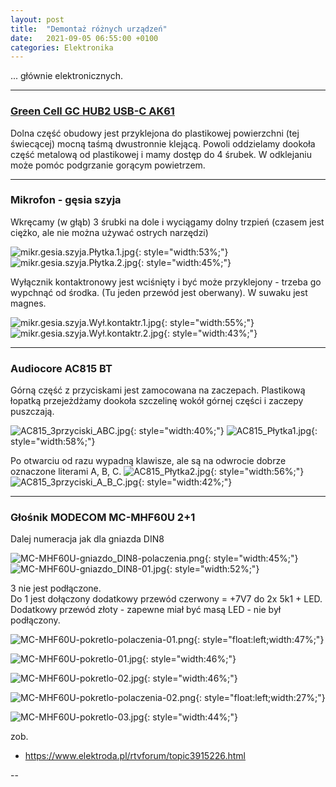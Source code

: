 ```yaml
---
layout: post
title:  "Demontaż różnych urządzeń"
date:   2021-09-05 06:55:00 +0100
categories: Elektronika
---
```


... głównie elektronicznych.

----

### [Green Cell GC HUB2 USB-C AK61](https://greencell.global/pl/huby-usb-c/2365-adapter-przej-ciowka-hub-usb-c-green-cell-6w1-usb-3-0-hdmi-ethernet-usb-c-do-apple-macbook-dell-xps-asus-zenbook-i-innych.html)

Dolna część obudowy jest przyklejona do plastikowej powierzchni (tej świecącej) mocną taśmą dwustronnie klejącą. 
Powoli oddzielamy dookoła część metalową od plastikowej i mamy dostęp do 4 śrubek.
W odklejaniu może pomóc podgrzanie gorącym powietrzem.

----

### Mikrofon - gęsia szyja

Wkręcamy (w głąb) 3 śrubki na dole i wyciągamy dolny trzpień (czasem jest ciężko, ale nie można używać ostrych narzędzi)

![mikr.gesia.szyja.Płytka.1.jpg]({{site.baseurl}}/assets/img/demontaz/mikr.gesia.szyja.Płytka.1.jpg "mikr.gesia.szyja.Płytka.1.jpg"){: style="width:53%;"}
![mikr.gesia.szyja.Płytka.2.jpg]({{site.baseurl}}/assets/img/demontaz/mikr.gesia.szyja.Płytka.2.jpg "mikr.gesia.szyja.Płytka.2.jpg"){: style="width:45%;"}

Wyłącznik kontaktronowy jest wciśnięty i być może przyklejony - trzeba go wypchnąć od środka. (Tu jeden przewód jest oberwany). W suwaku jest magnes.

![mikr.gesia.szyja.Wył.kontaktr.1.jpg]({{site.baseurl}}/assets/img/demontaz/mikr.gesia.szyja.Wył.kontaktr.1.jpg "mikr.gesia.szyja.Wył.kontaktr.1.jpg"){: style="width:55%;"}
![mikr.gesia.szyja.Wył.kontaktr.2.jpg]({{site.baseurl}}/assets/img/demontaz/mikr.gesia.szyja.Wył.kontaktr.2.jpg "mikr.gesia.szyja.Wył.kontaktr.2.jpg"){: style="width:43%;"}

----

### Audiocore AC815 BT

Górną część z przyciskami jest zamocowana na zaczepach. Plastikową łopatką przejeżdżamy dookoła szczelinę wokół górnej części i zaczepy puszczają. 

![AC815_3przyciski_ABC.jpg]({{site.baseurl}}/assets/img/demontaz/AC815_3przyciski_ABC.jpg "AC815_3przyciski_ABC.jpg"){: style="width:40%;"}
![AC815_Płytka1.jpg]({{site.baseurl}}/assets/img/demontaz/AC815_Płytka1.jpg "AC815_Płytka1.jpg"){: style="width:58%;"}

Po otwarciu od razu wypadną klawisze, ale są na odwrocie dobrze oznaczone literami A, B, C.
![AC815_Płytka2.jpg]({{site.baseurl}}/assets/img/demontaz/AC815_Płytka2.jpg "AC815_Płytka2.jpg"){: style="width:56%;"}
![AC815_3przyciski_A_B_C.jpg]({{site.baseurl}}/assets/img/demontaz/AC815_3przyciski_A_B_C.jpg "AC815_3przyciski_A_B_C.jpg"){: style="width:42%;"}

----


### Głośnik MODECOM MC-MHF60U 2+1

Dalej numeracja jak dla gniazda DIN8

![MC-MHF60U-gniazdo_DIN8-polaczenia.png]({{site.baseurl}}/assets/img/demontaz/MC-MHF60U-gniazdo_DIN8-polaczenia.png "MC-MHF60U-gniazdo_DIN8-polaczenia.png"){: style="width:45%;"}  &nbsp; 
![MC-MHF60U-gniazdo_DIN8-01.jpg]({{site.baseurl}}/assets/img/demontaz/MC-MHF60U-gniazdo_DIN8-01.jpg "MC-MHF60U-gniazdo_DIN8-01.jpg"){: style="width:52%;"}


3 nie jest podłączone.  
Do 1 jest dołączony dodatkowy przewód czerwony = +7V7 do 2x 5k1 + LED.  
Dodatkowy przewód złoty - zapewne miał być masą LED - nie był podłączony.

![MC-MHF60U-pokretlo-polaczenia-01.png]({{site.baseurl}}/assets/img/demontaz/MC-MHF60U-pokretlo-polaczenia-01.png "MC-MHF60U-pokretlo-polaczenia-01.png"){: style="float:left;width:47%;"}

![MC-MHF60U-pokretlo-01.jpg]({{site.baseurl}}/assets/img/demontaz/MC-MHF60U-pokretlo-01.jpg "MC-MHF60U-pokretlo-01.jpg"){: style="width:46%;"}

![MC-MHF60U-pokretlo-02.jpg]({{site.baseurl}}/assets/img/demontaz/MC-MHF60U-pokretlo-02.jpg "MC-MHF60U-pokretlo-02.jpg"){: style="width:46%;"}

![MC-MHF60U-pokretlo-polaczenia-02.png]({{site.baseurl}}/assets/img/demontaz/MC-MHF60U-pokretlo-polaczenia-02.png "MC-MHF60U-pokretlo-polaczenia-02.png"){: style="float:left;width:27%;"}

![MC-MHF60U-pokretlo-03.jpg]({{site.baseurl}}/assets/img/demontaz/MC-MHF60U-pokretlo-03.jpg "MC-MHF60U-pokretlo-03.jpg"){: style="width:44%;"}

zob.
* <https://www.elektroda.pl/rtvforum/topic3915226.html>



--

<!-- {% unless jekyll.environment %} -->
<script>

(function() {
  const images = document.getElementsByTagName('img'); 
  for(let i = 0; i < images.length; i++) {
    images[i].src = images[i].src.replace('%7B%7Bsite.baseurl%7D%7D','..');
  } //{{site.baseurl}} - without spaces!  
})();

</script>
<!-- {% endunless %} -->